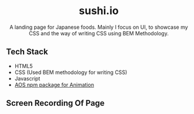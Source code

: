 <p align="center">
  <h1 align="center">sushi.io</h1>
  <p align="center">A landing page for Japanese foods. Mainly I focus on UI, to showcase my CSS and the way of writing CSS using BEM Methodology.</p>
</p>


## Tech Stack
- HTML5
- CSS (Used BEM methodology for writing CSS)
- Javascript
- [AOS npm package for Animation](https://www.npmjs.com/package/aos)



## Screen Recording Of Page
